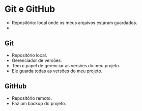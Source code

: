 # Git e GitHub
- Repositório: local onde os meus arquivos estaram guardados.
- 

## Git
- Repositório local.
- Gerenciador de versões.
- Tem o papel de gerenciar as versões do meu projeto.
- Ele guarda todas as versões do meu projeto.

## GitHub
- Repositório remoto.
- Faz um backup do projeto.
